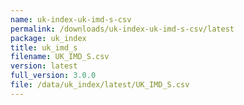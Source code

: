 ```yaml
---
name: uk-index-uk-imd-s-csv
permalink: /downloads/uk-index-uk-imd-s-csv/latest
package: uk_index
title: uk_imd_s
filename: UK_IMD_S.csv
version: latest
full_version: 3.0.0
file: /data/uk_index/latest/UK_IMD_S.csv
---
```

